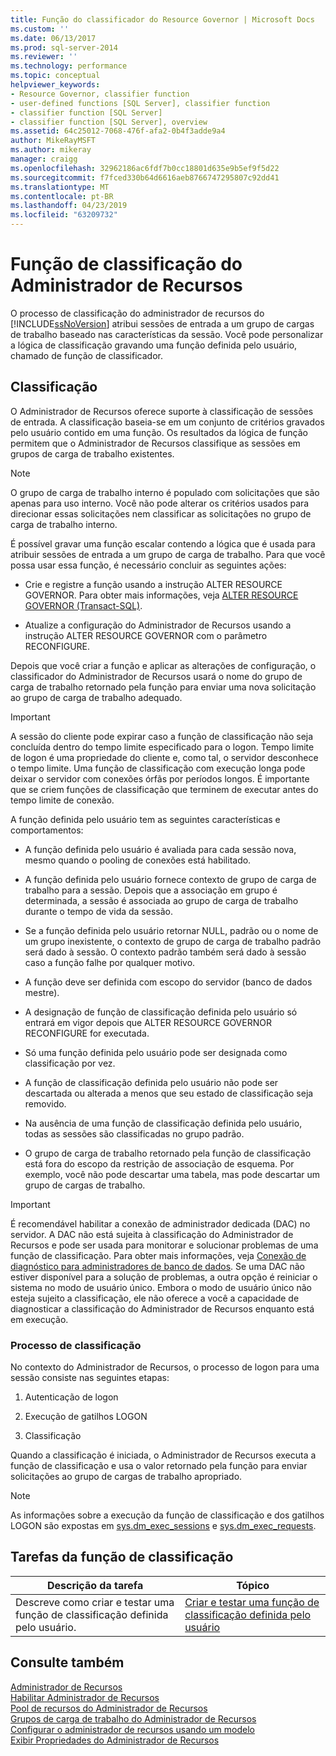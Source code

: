 ```yaml
---
title: Função do classificador do Resource Governor | Microsoft Docs
ms.custom: ''
ms.date: 06/13/2017
ms.prod: sql-server-2014
ms.reviewer: ''
ms.technology: performance
ms.topic: conceptual
helpviewer_keywords:
- Resource Governor, classifier function
- user-defined functions [SQL Server], classifier function
- classifier function [SQL Server]
- classifier function [SQL Server], overview
ms.assetid: 64c25012-7068-476f-afa2-0b4f3adde9a4
author: MikeRayMSFT
ms.author: mikeray
manager: craigg
ms.openlocfilehash: 32962186ac6fdf7b0cc18801d635e9b5ef9f5d22
ms.sourcegitcommit: f7fced330b64d6616aeb8766747295807c92dd41
ms.translationtype: MT
ms.contentlocale: pt-BR
ms.lasthandoff: 04/23/2019
ms.locfileid: "63209732"
---
```

# <a name="resource-governor-classifier-function"></a>Função de classificação do Administrador de Recursos
  O processo de classificação do administrador de recursos do [!INCLUDE[ssNoVersion](../../includes/ssnoversion-md.md)] atribui sessões de entrada a um grupo de cargas de trabalho baseado nas características da sessão. Você pode personalizar a lógica de classificação gravando uma função definida pelo usuário, chamado de função de classificador.  
  
## <a name="classification"></a>Classificação  
 O Administrador de Recursos oferece suporte à classificação de sessões de entrada. A classificação baseia-se em um conjunto de critérios gravados pelo usuário contido em uma função. Os resultados da lógica de função permitem que o Administrador de Recursos classifique as sessões em grupos de carga de trabalho existentes.  
  
> [!NOTE]  
>  O grupo de carga de trabalho interno é populado com solicitações que são apenas para uso interno. Você não pode alterar os critérios usados para direcionar essas solicitações nem classificar as solicitações no grupo de carga de trabalho interno.  
  
 É possível gravar uma função escalar contendo a lógica que é usada para atribuir sessões de entrada a um grupo de carga de trabalho. Para que você possa usar essa função, é necessário concluir as seguintes ações:  
  
-   Crie e registre a função usando a instrução ALTER RESOURCE GOVERNOR. Para obter mais informações, veja [ALTER RESOURCE GOVERNOR &#40;Transact-SQL&#41;](/sql/t-sql/statements/alter-resource-governor-transact-sql).  
  
-   Atualize a configuração do Administrador de Recursos usando a instrução ALTER RESOURCE GOVERNOR com o parâmetro RECONFIGURE.  
  
 Depois que você criar a função e aplicar as alterações de configuração, o classificador do Administrador de Recursos usará o nome do grupo de carga de trabalho retornado pela função para enviar uma nova solicitação ao grupo de carga de trabalho adequado.  
  
> [!IMPORTANT]  
>  A sessão do cliente pode expirar caso a função de classificação não seja concluída dentro do tempo limite especificado para o logon. Tempo limite de logon é uma propriedade do cliente e, como tal, o servidor desconhece o tempo limite. Uma função de classificação com execução longa pode deixar o servidor com conexões órfãs por períodos longos. É importante que se criem funções de classificação que terminem de executar antes do tempo limite de conexão.  
  
 A função definida pelo usuário tem as seguintes características e comportamentos:  
  
-   A função definida pelo usuário é avaliada para cada sessão nova, mesmo quando o pooling de conexões está habilitado.  
  
-   A função definida pelo usuário fornece contexto de grupo de carga de trabalho para a sessão. Depois que a associação em grupo é determinada, a sessão é associada ao grupo de carga de trabalho durante o tempo de vida da sessão.  
  
-   Se a função definida pelo usuário retornar NULL, padrão ou o nome de um grupo inexistente, o contexto de grupo de carga de trabalho padrão será dado à sessão. O contexto padrão também será dado à sessão caso a função falhe por qualquer motivo.  
  
-   A função deve ser definida com escopo do servidor (banco de dados mestre).  
  
-   A designação de função de classificação definida pelo usuário só entrará em vigor depois que ALTER RESOURCE GOVERNOR RECONFIGURE for executada.  
  
-   Só uma função definida pelo usuário pode ser designada como classificação por vez.  
  
-   A função de classificação definida pelo usuário não pode ser descartada ou alterada a menos que seu estado de classificação seja removido.  
  
-   Na ausência de uma função de classificação definida pelo usuário, todas as sessões são classificadas no grupo padrão.  
  
-   O grupo de carga de trabalho retornado pela função de classificação está fora do escopo da restrição de associação de esquema. Por exemplo, você não pode descartar uma tabela, mas pode descartar um grupo de cargas de trabalho.  
  
> [!IMPORTANT]  
>  É recomendável habilitar a conexão de administrador dedicada (DAC) no servidor. A DAC não está sujeita à classificação do Administrador de Recursos e pode ser usada para monitorar e solucionar problemas de uma função de classificação. Para obter mais informações, veja [Conexão de diagnóstico para administradores de banco de dados](../../database-engine/configure-windows/diagnostic-connection-for-database-administrators.md). Se uma DAC não estiver disponível para a solução de problemas, a outra opção é reiniciar o sistema no modo de usuário único. Embora o modo de usuário único não esteja sujeito a classificação, ele não oferece a você a capacidade de diagnosticar a classificação do Administrador de Recursos enquanto está em execução.  
  
### <a name="classification-process"></a>Processo de classificação  
 No contexto do Administrador de Recursos, o processo de logon para uma sessão consiste nas seguintes etapas:  
  
1.  Autenticação de logon  
  
2.  Execução de gatilhos LOGON  
  
3.  Classificação  
  
 Quando a classificação é iniciada, o Administrador de Recursos executa a função de classificação e usa o valor retornado pela função para enviar solicitações ao grupo de cargas de trabalho apropriado.  
  
> [!NOTE]  
>  As informações sobre a execução da função de classificação e dos gatilhos LOGON são expostas em [sys.dm_exec_sessions](/sql/relational-databases/system-dynamic-management-views/sys-dm-exec-sessions-transact-sql) e [sys.dm_exec_requests](/sql/relational-databases/system-dynamic-management-views/sys-dm-exec-requests-transact-sql).  
  
## <a name="classification-function-tasks"></a>Tarefas da função de classificação  
  
|Descrição da tarefa|Tópico|  
|----------------------|-----------|  
|Descreve como criar e testar uma função de classificação definida pelo usuário.|[Criar e testar uma função de classificação definida pelo usuário](create-and-test-a-classifier-user-defined-function.md)|  
  
## <a name="see-also"></a>Consulte também  
 [Administrador de Recursos](resource-governor.md)   
 [Habilitar Administrador de Recursos](enable-resource-governor.md)   
 [Pool de recursos do Administrador de Recursos](resource-governor-resource-pool.md)   
 [Grupos de carga de trabalho do Administrador de Recursos](resource-governor-workload-group.md)   
 [Configurar o administrador de recursos usando um modelo](configure-resource-governor-using-a-template.md)   
 [Exibir Propriedades do Administrador de Recursos](view-resource-governor-properties.md)  
  
  
